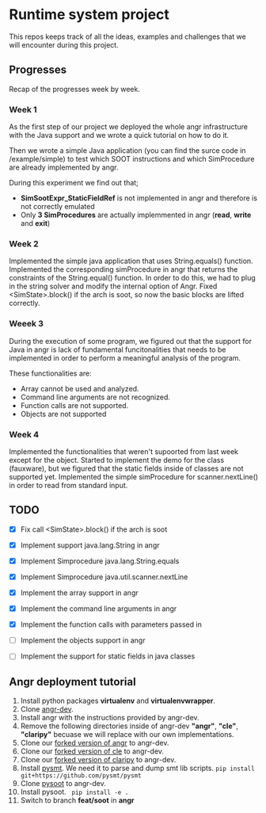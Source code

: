 #  Runtime system project

This repos keeps track of all the ideas, examples and challenges that we will encounter
during this project.

## Progresses

Recap of the progresses week by week.


### Week 1
As the first step of our project we deployed the whole angr infrastructure with the
Java support and we wrote a quick tutorial on how to do it.

Then we wrote a simple Java application (you can find the surce code in /example/simple)
to test which SOOT instructions and which SimProcedure are already implemented by angr.

During this experiment we find out that;

- **SimSootExpr_StaticFieldRef** is not implemented in angr and therefore is not correctly emulated
- Only **3 SimProcedures** are actually implemmented in angr (**read**, **write** and **exit**)


### Week 2
Implemented the simple java application that uses String.equals() function. 
Implemented the corresponding simProcedure in angr that returns the constraints of the String.equal() function. In order to do this, we had to plug in the string solver and modify the internal option of Angr.
Fixed \<SimState\>.block() if the arch is soot, so now the basic blocks are lifted correctly.


### Weeek 3
During the execution of some program, we figured out that the support for Java in angr is lack of fundamental funcitonalities that needs to be implemented in order to perform a meaningful analysis of the program. 

These functionalities are:
- Array cannot be used and analyzed. 
- Command line arguments are not recognized. 
- Function calls are not supported. 
- Objects are not supported 


### Week 4
Implemented the functionalities that weren't supoorted from last week except for the object.
Started to implement the demo for the class (fauxware), but we figured that the static fields inside of classes are not supported yet. 
Implemented the simple simProcedure for scanner.nextLine() in order to read from standard input. 


## TODO

- [x] Fix call \<SimState\>.block() if the arch is soot
- [x] Implement support java.lang.String in angr
- [x] Implement Simprocedure java.lang.String.equals
- [x] Implement Simprocedure java.util.scanner.nextLine
- [x] Implement the array support in angr
- [x] Implement the command line arguments in angr
- [x] Implement the function calls with parameters passed in 
- [ ] Implement the objects support in angr
- [ ] Implement the support for static fields in java classes

 
## Angr deployment tutorial 
1. Install python packages **virtualenv** and **virtualenvwrapper**.
1. Clone [angr-dev](https://github.com/angr/angr-dev).
2. Install angr with the instructions provided by angr-dev. 
2. Remove the following directories inside of angr-dev **"angr"**, **"cle"**, **"claripy"** becuase we will replace with our own implementations.
3. Clone our [forked version of angr](https://github.com/VIPSIYI/angr) to angr-dev.
4. Clone our [forked version of cle](https://github.com/VIPSIYI/cle) to angr-dev.
5. Clone our [forked version of claripy](https://github.com/Lukas-Dresel/claripy) to angr-dev. 
6. Install [pysmt](https://github.com/pysmt/pysmt). We need it to parse and dump smt lib scripts.
	``` pip install git+https://github.com/pysmt/pysmt ```
7. Clone [pysoot](https://github.com/Phat3/pysoot) to angr-dev. 
8. Install pysoot.
	``` pip install -e .```
9. Switch to branch **feat/soot** in **angr**





